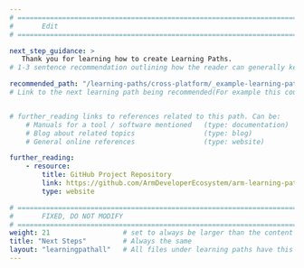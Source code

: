 ```yaml
---
# ================================================================================
#       Edit
# ================================================================================

next_step_guidance: >
   Thank you for learning how to create Learning Paths.
# 1-3 sentence recommendation outlining how the reader can generally keep learning about these topics, and a specific explanation of why the next step is being recommended.

recommended_path: "/learning-paths/cross-platform/_example-learning-path/"
# Link to the next learning path being recommended(For example this could be /learning-paths/servers-and-cloud-computing/mongodb).


# further_reading links to references related to this path. Can be:
    # Manuals for a tool / software mentioned   (type: documentation)
    # Blog about related topics                 (type: blog)
    # General online references                 (type: website) 

further_reading:
    - resource:
        title: GitHub Project Repository
        link: https://github.com/ArmDeveloperEcosystem/arm-learning-paths
        type: website

# ================================================================================
#       FIXED, DO NOT MODIFY
# ================================================================================
weight: 21                  # set to always be larger than the content in this path, and one more than 'review'
title: "Next Steps"         # Always the same
layout: "learningpathall"   # All files under learning paths have this same wrapper
---
```

